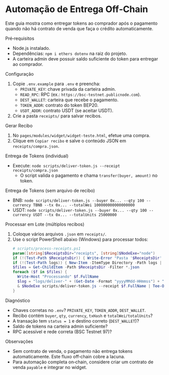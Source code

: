 Automação de Entrega Off‑Chain
==============================

Este guia mostra como entregar tokens ao comprador após o pagamento quando não há contrato de venda que faça o crédito automaticamente.

Pré‑requisitos
- Node.js instalado.
- Dependências: `npm i ethers dotenv` na raiz do projeto.
- A carteira admin deve possuir saldo suficiente do token para entregar ao comprador.

Configuração
1. Copie `.env.example` para `.env` e preencha:
   - `PRIVATE_KEY`: chave privada da carteira admin.
   - `READ_RPC`: RPC (ex.: `https://bsc-testnet.publicnode.com`).
   - `DEST_WALLET`: carteira que recebe o pagamento.
   - `TOKEN_ADDR`: contrato do token BEP20.
   - `USDT_ADDR`: contrato USDT (se aceitar USDT).
2. Crie a pasta `receipts/` para salvar recibos.

Gerar Recibo
1. No `pages/modules/widget/widget-teste.html`, efetue uma compra.
2. Clique em `Copiar recibo` e salve o conteúdo JSON em `receipts/compra.json`.

Entrega de Tokens (individual)
- Execute: `node scripts/deliver-token.js --receipt receipts/compra.json`
  - O script valida o pagamento e chama `transfer(buyer, amount)` no token.

Entrega de Tokens (sem arquivo de recibo)
- BNB: `node scripts/deliver-token.js --buyer 0x... --qty 100 --currency TBNB --tx 0x... --totalWei 100000000000000000`
- USDT: `node scripts/deliver-token.js --buyer 0x... --qty 100 --currency USDT --tx 0x... --totalUnits 25000000`

Processar em Lote (múltiplos recibos)
1. Coloque vários arquivos `.json` em `receipts/`.
2. Use o script PowerShell abaixo (Windows) para processar todos:
   ```powershell
   # scripts/process-receipts.ps1
   param([string]$ReceiptsDir="receipts", [string]$NodeExe="node")
   if (!(Test-Path $ReceiptsDir)) { Write-Error "Pasta '$ReceiptsDir' não encontrada"; exit 1 }
   if (!(Test-Path logs)) { New-Item -ItemType Directory -Path logs | Out-Null }
   $files = Get-ChildItem -Path $ReceiptsDir -Filter *.json
   foreach ($f in $files) {
     Write-Host "Processando" $f.FullName
     $log = "logs/deliver-" + (Get-Date -Format "yyyyMMdd-HHmmss") + ".log"
     & $NodeExe scripts/deliver-token.js --receipt $f.FullName | Tee-Object -FilePath $log
   }
   ```

Diagnóstico
- Chaves corretas no `.env`? `PRIVATE_KEY`, `TOKEN_ADDR`, `DEST_WALLET`.
- Recibo contém `buyer`, `qty`, `currency`, `txHash` e `totalWei/totalUnits`?
- A transação tem `status = 1` e destino correto (`DEST_WALLET`)?
- Saldo de tokens na carteira admin suficiente?
- RPC acessível e rede correta (BSC Testnet 97)?

Observações
- Sem contrato de venda, o pagamento não entrega tokens automaticamente. Este fluxo off‑chain cobre a lacuna.
- Para automação completa on‑chain, considere criar um contrato de venda `payable` e integrar no widget.